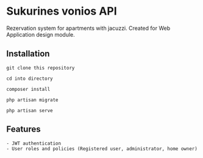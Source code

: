 # Sukurines vonios API

Rezervation system for apartments with jacuzzi. 
Created for Web Application design module.

## Installation

    git clone this repository

    cd into directory

    composer install

    php artisan migrate

    php artisan serve
   
## Features

    - JWT authentication
    - User roles and policies (Registered user, administrator, home owner)
    
